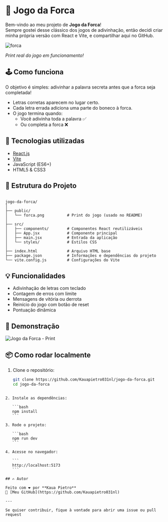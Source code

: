 


# 🎯 Jogo da Forca

Bem-vindo ao meu projeto de **Jogo da Forca**!  
Sempre gostei desse clássico dos jogos de adivinhação, então decidi criar minha própria versão com React e Vite, e compartilhar aqui no GitHub.

 ![forca](https://github.com/user-attachments/assets/29283abb-f446-488e-803c-ec7209ce685d)

*Print real do jogo em funcionamento!*

## 🕹️ Como funciona

O objetivo é simples: adivinhar a palavra secreta antes que a forca seja completada!

- Letras corretas aparecem no lugar certo.
- Cada letra errada adiciona uma parte do boneco à forca.
- O jogo termina quando:
  - Você adivinha toda a palavra ✅
  - Ou completa a forca ❌

## 🚀 Tecnologias utilizadas

- [React.js](https://reactjs.org/)
- [Vite](https://vitejs.dev/)
- JavaScript (ES6+)
- HTML5 & CSS3

## 📁 Estrutura do Projeto

```

jogo-da-forca/
│
├── public/
│   └── forca.png          # Print do jogo (usado no README)
│
├── src/
│   ├── components/        # Componentes React reutilizáveis
│   ├── App.jsx            # Componente principal
│   ├── main.jsx           # Entrada da aplicação
│   └── styles/            # Estilos CSS
│
├── index.html             # Arquivo HTML base
├── package.json           # Informações e dependências do projeto
└── vite.config.js         # Configurações do Vite

````

## 💡 Funcionalidades

- Adivinhação de letras com teclado
- Contagem de erros com limite
- Mensagens de vitória ou derrota
- Reinício do jogo com botão de reset
- Pontuação dinâmica

## 📸 Demonstração

![Jogo da Forca - Print](./public/forca.png)

## 📦 Como rodar localmente

1. Clone o repositório:
   ```bash
   git clone https://github.com/Kauapietro031nl/jogo-da-forca.git
   cd jogo-da-forca
````

2. Instale as dependências:

   ```bash
   npm install
   ```

3. Rode o projeto:

   ```bash
   npm run dev
   ```

4. Acesse no navegador:

   ```
   http://localhost:5173
   ```

## ✍️ Autor

Feito com ❤️ por **Kaua Pietro**
🔗 [Meu GitHub](https://github.com/Kauapietro031nl)

---

Se quiser contribuir, fique à vontade para abrir uma issue ou pull request 
